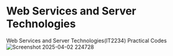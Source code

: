 # Web Services and Server Technologies
 Web Services and Server Technologies(IT2234) Practical Codes
 ![Screenshot 2025-04-02 224728](https://github.com/user-attachments/assets/aa04e839-4428-4280-9a2a-f9a984dafb0c)
